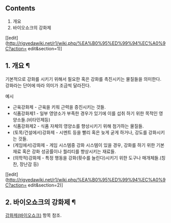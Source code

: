 ## Contents

    

1. 개요 
2. 바이오쇼크의 강화제 

[[edit](http://rigvedawiki.net/r1/wiki.php/%EA%B0%95%ED%99%94%EC%A0%9C?action=
edit&section=1)]

## 1. 개요 ¶

기본적으로 강화를 시키기 위해서 필요한 혹은 강화를 촉진시키는 물질들을 의미한다.  
강화라는 단어에 따라 의미가 조금씩 달라진다.

  

예시  

  * 근육강화제 - 근육을 키워 근력을 증진시키는 것들.
  * 식품강화제1 - 일부 영양소가 부족한 경우가 있기에 이를 섭취 하기 위한 목적인 영양소들.(비타민제등)
  * 식품강화제2 - 식품 자체의 영양소를 향상시키기 위해 첨가하는 물질들.
  * (토목/건설에서)강화제 - 시멘트 등을 빨리 혹은 늦게 굳게 하거나, 강도를 강화시키는 것들.
  * (게임에서)강화제 - 게임 시스템중 강화 시스템이 있을 경우, 강화를 하기 위한 기본 재료 혹은 강화 성공률이나 퀄리티를 향상시키는 재료들.
  * (의학적)강화제 - 특정 행동을 강화(횟수를 늘린다)시키기 위한 도구나 매개체들.(칭찬, 장난감 등)  

[[edit](http://rigvedawiki.net/r1/wiki.php/%EA%B0%95%ED%99%94%EC%A0%9C?action=
edit&section=2)]

## 2. 바이오쇼크의 강화제 ¶

[강화제(바이오쇼크)](%EA%B0%95%ED%99%94%EC%A0%9C%28%EB%B0%94%EC%9D%B4%EC%98%A4%EC%87%BC%ED%81%AC%29.md) 항목 참조.

  

